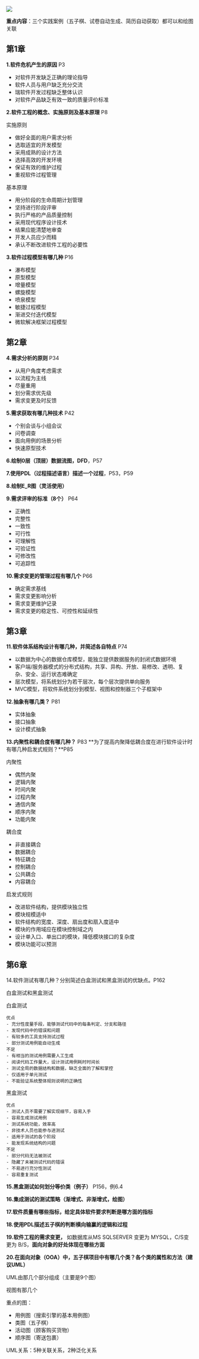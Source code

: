 
![](https://ypic.oss-cn-hangzhou.aliyuncs.com/202212121129393.png)

**重点内容**：三个实践案例（五子棋、试卷自动生成、简历自动获取）都可以和绘图关联

## 第1章
**1.软件危机产生的原因** P3

- 对软件开发缺乏正确的理论指导
- 软件人员与用户缺乏充分交流
- 瑞软件开发过程缺乏整体认识
- 对软件产品缺乏有效一致的质量评价标准


**2.软件工程的概念、实施原则及基本原理**  P8

实施原则
- 做好全面的用户需求分析
- 选取适宜的开发模型
- 采用成熟的设计方法
- 选择高效的开发环境
- 保证有效的维护过程
- 重视软件过程管理


基本原理
- 用分阶段的生命周期计划管理
- 坚持进行阶段评审
- 执行严格的产品质量控制
- 采用现代程序设计技术
- 结果应能清楚地审查
- 开发人员应少而精 
- 承认不断改进软件工程的必要性


**3.软件过程模型有哪几种** P16

- 瀑布模型
- 原型模型
- 增量模型
- 螺旋模型
- 喷泉模型
- 敏捷过程模型
- 渐进交付迭代模型
- 微软解决框架过程模型


## 第2章
**4.需求分析的原则**    P34

- 从用户角度考虑需求
- 以流程为主线
- 尽量重用
- 划分需求优先级
- 需求变更及时反馈


**5.需求获取有哪几种技术**    P42

- 个别会谈与小组会议
- 问卷调查
- 面向用例的场景分析
- 快速原型技术


**6.绘制0层（顶层）数据流图，DFD**，P57

**7.使用PDL（过程描述语言）描述一个过程**，P53，P59

**8.绘制E_R图（灵活使用）**

**9.需求评审的标准（8个）**    P64

- 正确性
- 完整性
- 一致性
- 可行性
- 可理解性
- 可验证性
- 可修改性
- 可追踪性


**10.需求变更的管理过程有哪几个**    P66

- 确定需求基线
- 需求变更影响分析
- 需求变更维护记录
- 需求变更的稳定性、可控性和延续性


## 第3章
**11.软件体系结构设计有哪几种，并简述各自特点**    P74

- 以数据为中心的数据仓库模型，能独立提供数据服务的封闭式数据环境
- 客户端/服务器模式的分布式结构，共享、异构、开放、易修改、透明、复杂、安全、运行状态难确定
- 层次模型，将系统划分为若干层次，每个层次提供单向服务
- MVC模型，将软件系统划分到模型、视图和控制器三个子框架中


**12.抽象有哪几类？**    P81

- 实体抽象
- 接口抽象
- 设计模式抽象


**13.内聚性和耦合度有哪几种？**    P83
**为了提高内聚降低耦合度在进行软件设计时有哪几种启发式规则？**P85

内聚性
- 偶然内聚
- 逻辑内聚
- 时间内聚
- 过程内聚
- 通信内聚
- 顺序内聚
- 功能内聚

耦合度
- 非直接耦合
- 数据耦合
- 特征耦合
- 控制耦合
- 公共耦合
- 内容耦合

启发式规则
- 改进软件结构，提供模块独立性
- 模块规模适中
- 软件结构的宽度、深度、扇出度和扇入度适中
- 模块的作用域应在模块控制域之内
- 设计单入口、单出口的模块，降低模块接口的复杂度
- 模块功能可以预测


## 第6章
14.软件测试有哪几种？分别简述白盒测试和黑盒测试的优缺点。P162

白盒测试和黑盒测试

白盒测试
```
优点
- 充分性度量手段，能够测试代码中的每条判定、分支和路径
- 发现代码中的错误和问题
- 有较多的工具支持测试过程
- 部分测试用例能自动生成
不足
- 有相当的测试用例需要人工生成
- 阅读代码工作量大，设计测试用例耗时时间长
- 测试全局的数据结构和数据，缺乏全面的了解和掌控
- 仅适用于单元测试
- 不能验证系统整体规则说明的正确性
```

黑盒测试
```
优点
- 测试人员不需要了解实现细节，容易入手
- 容易生成测试用例
- 测试系统功能，效率高
- 非技术人员也能参与进测试
- 适用于测试的各个阶段
- 能发现系统结构的问题
不足
- 部分代码无法被测试
- 隐藏了未被测试代码的错误
- 不易进行充分性测试
- 容易重复测试
```

**15.黑盒测试如何划分等价类（例子）** P156，例6.4


**16.集成测试的测试策略（渐增式、非渐增式，绘图）**


**17.软件质量有哪些指标，给定具体软件要求判断是哪方面的指标**


**18.使用PDL描述五子棋的判断横向输赢的逻辑和过程**


**19.软件工程的需求变更，** 如数据库从MS SQLSERVER 变更为 MYSQL，C/S变更为 B/S，**面向对象的好处体现在哪些方面**


**20.在面向对象（OOA）中，五子棋项目中有哪几个类？各个类的属性和方法（建议UML）**

UML由那几个部分组成（主要是9个图）

视图有那几个

重点的图：
- 用例图（搜索引擎的基本用例图）
- 类图（五子棋）
- 活动图（顾客购买货物） 
- 顺序图（寄送包裹）

UML关系：5种关联关系，2种泛化关系







